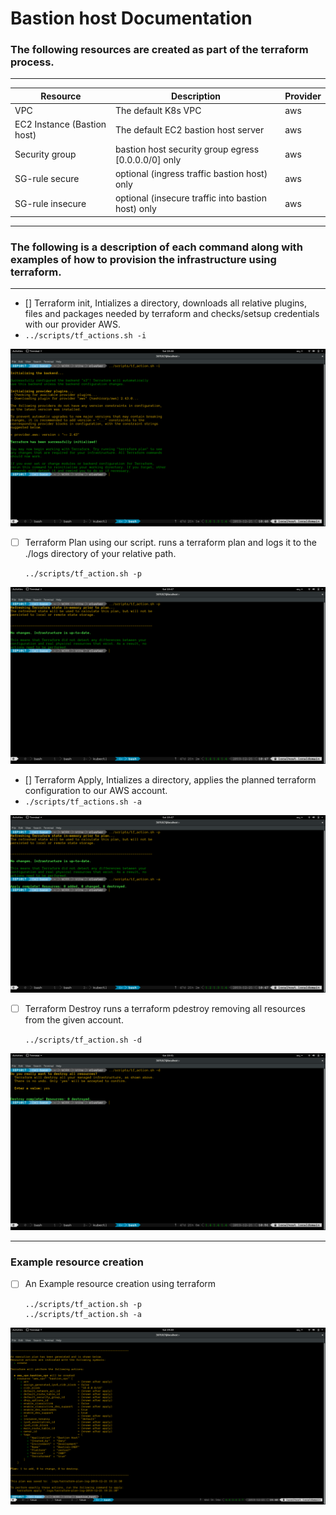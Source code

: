 # Bastion host Documentation

### The following resources are created as part of the terraform process.


---
| Resource                    | Description                                         |Provider|
| ----------------------      |-------------------------                            |--------|
| VPC                         | The default K8s VPC                                 | aws    |
| EC2 Instance (Bastion host) | The default EC2 bastion host server                 | aws    |
| Security group              | bastion host security group egress [0.0.0.0/0] only | aws    |
| SG-rule secure              | optional (ingress traffic bastion host) only        | aws    |
| SG-rule insecure            | optional (insecure traffic into bastion host) only  | aws    |

--- 
### The following is a description of each command along with examples of how to provision the infrastructure using terraform. 
---


- [] Terraform init, Intializes a directory, downloads all relative plugins, files and packages needed by terraform and checks/setsup credentials with our provider AWS.
- `../scripts/tf_actions.sh -i`

![alt text](https://github.com/GaryLouisStewart/kthw/blob/master/bastion_host/src/common/images/tf_init.png?raw=true)



- [ ] Terraform Plan using our script. runs a terraform plan and logs it to the ./logs directory of your relative path.

    `../scripts/tf_action.sh -p `

![alt text](https://github.com/GaryLouisStewart/kthw/blob/master/bastion_host/src/common/images/tf_plan.png?raw=true)

- [] Terraform Apply, Intializes a directory, applies the planned terraform configuration to our AWS account.
- `./scripts/tf_actions.sh -a`

![alt text](https://github.com/GaryLouisStewart/kthw/blob/master/bastion_host/src/common/images/tf_apply.png?raw=true)



- [ ] Terraform Destroy runs a terraform pdestroy removing all resources from the given account.

    `../scripts/tf_action.sh -d `

![alt text](https://github.com/GaryLouisStewart/kthw/blob/master/bastion_host/src/common/images/tf_destroy.png?raw=true)

-----

### Example resource creation

- [ ] An Example resource creation using terraform
  ```
  ../scripts/tf_action.sh -p
  ../scripts/tf_action.sh -a
  ```
![alt text](https://github.com/GaryLouisStewart/kthw/blob/master/bastion_host/src/common/images/example-resource-creation.png?raw=true)
